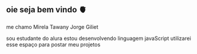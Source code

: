 ## oie seja bem vindo 🫀

me chamo Mirela Tawany Jorge Giliet

sou estudante do alura 
estou desenvolvendo linguagem javaScript
utilizarei esse espaço para postar meu projetos 
